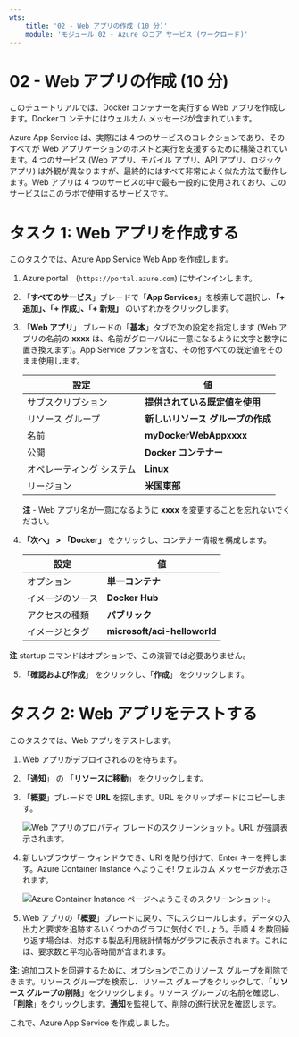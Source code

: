 ```yaml
---
wts:
    title: '02 - Web アプリの作成 (10 分)'
    module: 'モジュール 02 - Azure のコア サービス (ワークロード)'
---
```

# 02 - Web アプリの作成 (10 分)

このチュートリアルでは、Docker コンテナーを実行する Web アプリを作成します。Dockerコ ンテナにはウェルカム メッセージが含まれています。 

Azure App Service は、実際には 4 つのサービスのコレクションであり、そのすべてが Web アプリケーションのホストと実行を支援するために構築されています。4 つのサービス (Web アプリ、モバイル アプリ、API アプリ、ロジック アプリ) は外観が異なりますが、最終的にはすべて非常によく似た方法で動作します。Web アプリは 4 つのサービスの中で最も一般的に使用されており、このサービスはこのラボで使用するサービスです。

# タスク 1: Web アプリを作成する 

このタスクでは、Azure App Service Web App を作成します。 

1. Azure portal　(`https://portal.azure.com`) にサインインします。 

2. 「**すべてのサービス**」ブレードで「**App Services**」を検索して選択し、**「+ 追加」、「+ 作成」、「+ 新規」** のいずれかをクリックします。

3. 「**Web アプリ**」 ブレードの「**基本**」タブで次の設定を指定します (Web アプリの名前の **xxxx** は、名前がグローバルに一意になるように文字と数字に置き換えます)。App Service プランを含む、その他すべての既定値をそのまま使用します。 

    | 設定 | 値 |
    | -- | -- |
    | サブスクリプション | **提供されている既定値を使用** |
    | リソース グループ | **新しいリソース グループの作成**|
    | 名前 | **myDockerWebAppxxxx** |
    | 公開 | **Docker コンテナー** |
    | オペレーティング システム | **Linux** |
    | リージョン | **米国東部** |
    
    **注** - Web アプリ名が一意になるように **xxxx** を変更することを忘れないでください。

4. **「次へ」 > 「Docker」** をクリックし、コンテナー情報を構成します。  

    | 設定 | 値 |
    | -- | -- |
    | オプション | **単一コンテナ** |
    | イメージのソース | **Docker Hub** |
    | アクセスの種類 | **パブリック** |
    | イメージとタグ | **microsoft/aci-helloworld** |
    
 **注** startup コマンドはオプションで、この演習では必要ありません。

5. 「**確認および作成**」 をクリックし、「**作成**」 をクリックします。 

# タスク 2: Web アプリをテストする

このタスクでは、Web アプリをテストします。

1. Web アプリがデプロイされるのを待ちます。

2. 「**通知**」 の 「**リソースに移動**」 をクリックします。 

3. 「**概要**」ブレードで **URL** を探します。URL をクリップボードにコピーします。

    ![Web アプリのプロパティ ブレードのスクリーンショット。URL が強調表示されます。](../images/0801.png)

4. 新しいブラウザー ウィンドウでき、URl を貼り付けて、Enter キーを押します。Azure Container Instance へようこそ! ウェルカム メッセージが表示されます。

    ![Azure Container Instance ページへようこそのスクリーンショット。](../images/0802.png)

5. Web アプリの「**概要**」ブレードに戻り、下にスクロールします。データの入出力と要求を追跡するいくつかのグラフに気付くでしょう。手順 4 を数回繰り返す場合は、対応する製品利用統計情報がグラフに表示されます。これには、要求数と平均応答時間が含まれます。 

**注**: 追加コストを回避するために、オプションでこのリソース グループを削除できます。リソース グループを検索し、リソース グループをクリックして、「**リソース グループの削除**」をクリックします。リソース グループの名前を確認し、「**削除**」をクリックします。**通知**を監視して、削除の進行状況を確認します。

これで、Azure App Service を作成しました。
